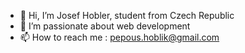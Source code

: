 - 👋 Hi, I’m Josef Hobler, student from Czech Republic
- 👀 I’m passionate about web development
- 📫 How to reach me : pepous.hoblik@gmail.com

